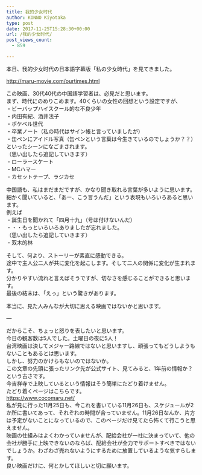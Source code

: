 ```yaml
---
title: 我的少女时代
author: KONNO Kiyotaka
type: post
date: 2017-11-25T15:28:30+00:00
url: /我的少女时代/
post_views_count:
  - 859

---
```

本日、我的少女时代の日本語字幕版「私の少女時代」を見てきました。

<a title="http://maru-movie.com/ourtimes.html" href="http://maru-movie.com/ourtimes.html" target="_blank">http://maru-movie.com/ourtimes.html</a>

この映画、30代40代の中国語学習者は、必見だと思います。  
まず、時代にのめりこめます。40くらいの女性の回想という設定ですが、  
・ビーバップハイスクール的な不良少年  
・内田有紀、酒井法子  
・ポケベル世代  
・卒業ノート（私の時代はサイン帳と言っていましたが）  
・缶ペンにアイドル写真（缶ペンという言葉は今生きているのでしょうか？？）  
といったシーンになごまされます。  
（思い出したら追記していきます）  
・ローラースケート  
・MCハマー  
・カセットテープ、ラジカセ

中国語も、私はまだまだですが、かなり聞き取れる言葉が多いように思います。  
細かく聞いていると、「あー、こう言うんだ」という表現もいろいろあると思います。  
例えば  
・誕生日を聞かれて「四月十九」（号は付けないんだ）  
・・・もっといろいろありましたが忘れました。  
（思い出したら追記していきます）  
・双木的林

そして、何より、ストーリーが素直に感動できる。  
途中で主人公二人が共に変化を起こします。そして二人の関係に変化が生まれます。  
分かりやすい流れと言えばそうですが、切なさを感じることができると思います。  
最後の結末は、「えっ」という驚きがあります。

本当に、見た人みんなが大切に思える映画ではないかと思います。

&#8212;

だからこそ、ちょっと怒りを表したいと思います。  
今日の観客数は5人でした。土曜日の夜に5人！  
台湾映画は決してメジャー路線ではないと思いますし、頑張ってもどうしようもないこともあるとは思います。  
しかし、努力のかけらもないのではないか。  
この文章の先頭に張ったリンク先が公式サイト、見てみると、1年前の情報か？という古さです。  
今吉祥寺で上映しているという情報はそう簡単にたどり着けません。  
たどり着くページはこちらです。  
<a title="https://www.cocomaru.net/" href="https://www.cocomaru.net/" target="_blank">https://www.cocomaru.net/</a>  
私が見に行った11月25日も、今これを書いている11月26日も、スケジュールが2か所に書いてあって、それぞれの時間が合っていません。11月26日なんか、片方は予定がないことになっているので、このページだけ見てたら怖くて行こうと思えません。  
映画の仕組みはよくわかっていませんが、配給会社が一社に決まっていて、他の会社が勝手に上映できないのならば、配給会社が全力でサポートすべきではないでしょうか。わざわざ売れないようにするために放置しているような気すらします。  
良い映画だけに、何とかしてほしいと切に願います。